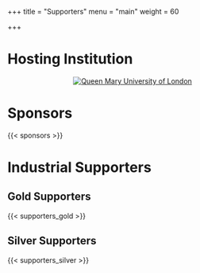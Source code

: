 +++
title = "Supporters"
menu = "main"
weight = 60

+++

# Hosting Institution
<div class="well text-center" style="text-align: center">
<a href="http://www.eecs.qmul.ac.uk" target="blank" rel="noopener"><img class="img-responsive logo" src="img/qm.png" alt="Queen Mary University of London" style="padding-left: 0px; padding-right: 0px;"></a>
</div>

# Sponsors
<div>{{< sponsors >}}</div>

# Industrial Supporters

## Gold Supporters
<div>{{< supporters_gold >}}</div>

## Silver Supporters
<div>{{< supporters_silver >}}</div>

